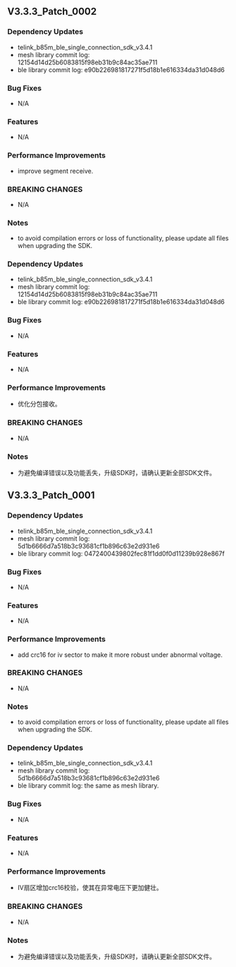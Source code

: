 ## V3.3.3_Patch_0002

### Dependency Updates

* telink_b85m_ble_single_connection_sdk_v3.4.1
* mesh library commit log: 12154d14d25b6083815f98eb31b9c84ac35ae711
* ble  library commit log: e90b226981817271f5d18b1e616334da31d048d6

### Bug Fixes

* N/A

### Features

* N/A

### Performance Improvements

* improve segment receive.

### BREAKING CHANGES

* N/A

### Notes

* to avoid compilation errors or loss of functionality, please update all files when upgrading the SDK.


### Dependency Updates

* telink_b85m_ble_single_connection_sdk_v3.4.1
* mesh library commit log: 12154d14d25b6083815f98eb31b9c84ac35ae711
* ble  library commit log: e90b226981817271f5d18b1e616334da31d048d6

### Bug Fixes

* N/A

### Features

* N/A

### Performance Improvements

* 优化分包接收。

### BREAKING CHANGES

* N/A

### Notes

* 为避免编译错误以及功能丢失，升级SDK时，请确认更新全部SDK文件。




## V3.3.3_Patch_0001

### Dependency Updates

* telink_b85m_ble_single_connection_sdk_v3.4.1
* mesh library commit log: 5d1b6666d7a518b3c93681cf1b896c63e2d931e6
* ble  library commit log: 0472400439802fec81f1dd0f0d11239b928e867f

### Bug Fixes

* N/A

### Features

* N/A

### Performance Improvements

* add crc16 for iv sector to make it more robust under abnormal voltage.  

### BREAKING CHANGES

* N/A

### Notes

* to avoid compilation errors or loss of functionality, please update all files when upgrading the SDK.


### Dependency Updates

* telink_b85m_ble_single_connection_sdk_v3.4.1
* mesh library commit log: 5d1b6666d7a518b3c93681cf1b896c63e2d931e6
* ble  library commit log: the same as mesh library.

### Bug Fixes

* N/A

### Features

* N/A

### Performance Improvements

* IV扇区增加crc16校验，使其在异常电压下更加健壮。

### BREAKING CHANGES

* N/A

### Notes

* 为避免编译错误以及功能丢失，升级SDK时，请确认更新全部SDK文件。


